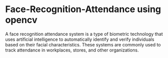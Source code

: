 # Face-Recognition-Attendance using opencv
A face recognition attendance system is a type of biometric technology that uses artificial intelligence to automatically identify and verify individuals based on their facial characteristics. These systems are commonly used to track attendance in workplaces, stores, and other organizations.
